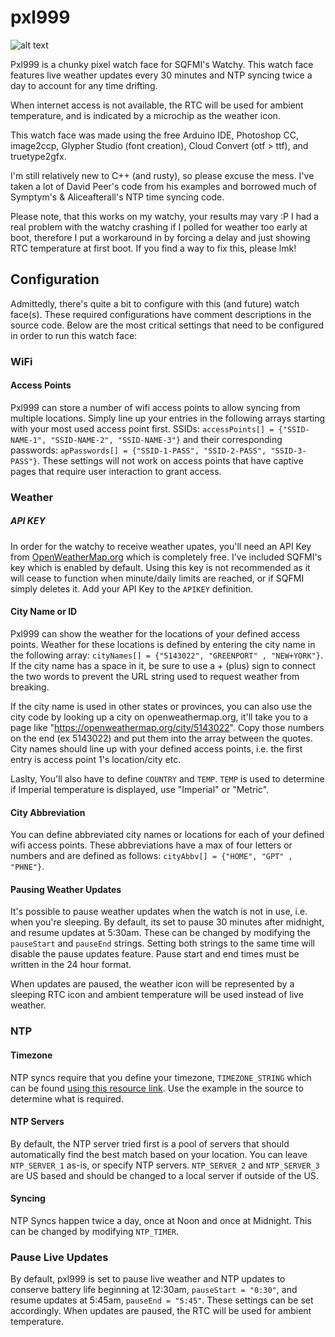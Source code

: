# pxl999
![alt text](https://github.com/dezign999/pxl999/blob/main/pxl999.gif?raw=true?raw=true)

Pxl999 is a chunky pixel watch face for SQFMI's Watchy. This watch face features live weather updates every 30 minutes and NTP syncing twice a day to account for any time drifting.

When internet access is not available, the RTC will be used for ambient temperature, and is indicated by a microchip as the weather icon.

This watch face was made using the free Arduino IDE, Photoshop CC, image2ccp, Glypher Studio (font creation), Cloud Convert (otf > ttf), and truetype2gfx.

I'm still relatively new to C++ (and rusty), so please excuse the mess. I've taken a lot of David Peer's code from his examples and borrowed much of Symptym's & Aliceafterall's NTP time syncing code.

Please note, that this works on my watchy, your results may vary :P I had a real problem with the watchy crashing if I polled for weather too early at boot, therefore I put a workaround in by forcing a delay and just showing RTC temperature at first boot. If you find a way to fix this, please lmk!

## Configuration
Admittedly, there's quite a bit to configure with this (and future) watch face(s). These required configurations have comment descriptions in the source code. Below are the most critical settings that need to be configured in order to run this watch face:

### WiFi
#### Access Points
Pxl999 can store a number of wifi access points to allow syncing from multiple locations. Simply line up your entries in the following arrays starting with your most used access point first. SSIDs: `accessPoints[] = {"SSID-NAME-1", "SSID-NAME-2", "SSID-NAME-3"}` and their corresponding passwords: `apPasswords[] = {"SSID-1-PASS", "SSID-2-PASS", "SSID-3-PASS"}`. These settings will not work on access points that have captive pages that require user interaction to grant access.

### Weather
##### API KEY
In order for the watchy to receive weather upates, you'll need an API Key from [OpenWeatherMap.org](https://openweathermap.org/appid) which is completely free. I've included SQFMI's key which is enabled by default. Using this key is not recommended as it will cease to function when minute/daily limits are reached, or if SQFMI simply deletes it. Add your API Key to the `APIKEY` definition.

#### City Name or ID
Pxl999 can show the weather for the locations of your defined access points. Weather for these locations is defined by entering the city name in the following array: `cityNames[] = {"5143022", "GREENPORT" , "NEW+YORK"}`. If the city name has a space in it, be sure to use a + (plus) sign to connect the two words to prevent the URL string used to request weather from breaking.

If the city name is used in other states or provinces, you can also use the city code by looking up a city on openweathermap.org, it'll take you to a page like "https://openweathermap.org/city/5143022". Copy those numbers on the end (ex 5143022) and put them into the array between the quotes. City names should line up with your defined access points, i.e. the first entry is access point 1's location/city etc.

Laslty, You'll also have to define `COUNTRY` and `TEMP`. `TEMP` is used to determine if Imperial temperature is displayed, use "Imperial" or "Metric".

#### City Abbreviation
You can define abbreviated city names or locations for each of your defined wifi access points. These abbreviations have a max of four letters or numbers and are defined as follows: `cityAbbv[] = {"HOME", "GPT" , "PHNE"}`.

#### Pausing Weather Updates
It's possible to pause weather updates when the watch is not in use, i.e. when you're sleeping. By default, its set to pause 30 minutes after midnight, and resume updates at 5:30am. These can be changed by modifying the `pauseStart` and `pauseEnd` strings. Setting both strings to the same time will disable the pause updates feature. Pause start and end times must be written in the 24 hour format.

When updates are paused, the weather icon will be represented by a sleeping RTC icon and ambient temperature will be used instead of live weather.

### NTP
#### Timezone
NTP syncs require that you define your timezone, `TIMEZONE_STRING` which can be found [using this resource link](https://github.com/nayarsystems/posix_tz_db/blob/master/zones.json). Use the example in the source to determine what is required. 

#### NTP Servers
By default, the NTP server tried first is a pool of servers that should automatically find the best match based on your location. You can leave `NTP_SERVER_1` as-is, or specify NTP servers. `NTP_SERVER_2` and `NTP_SERVER_3` are US based and should be changed to a local server if outside of the US.

#### Syncing
NTP Syncs happen twice a day, once at Noon and once at Midnight. This can be changed by modifying `NTP_TIMER`.

### Pause Live Updates
By default, pxl999 is set to pause live weather and NTP updates to conserve battery life beginning at 12:30am, `pauseStart = "0:30"`, and resume updates at 5:45am, `pauseEnd = "5:45"`. These settings can be set accordingly. When updates are paused, the RTC will be used for ambient temperature.
